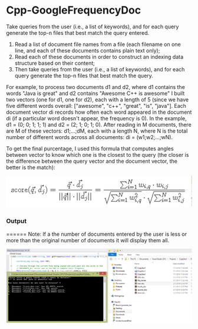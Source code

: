 Cpp-GoogleFrequencyDoc
======================

Take queries from the user (i.e., a list of keywords), and for each query generate the top-n files that best match the query entered.

1. Read a list of document file names from a file (each filename on one line, and each of these documents contains plain text only);
2. Read each of these documents in order to construct an indexing data structure based on their content;
3. Then take queries from the user (i.e., a list of keywords), and for each query generate the top-n files
that best match the query.

For example, to process two documents d1 and d2, where d1 contains the words "Java is great" and d2 contains "Awesome
C++ is awesome" I built two vectors (one for d1, one for d2), each with a length of 5 (since we have five different words overall: ["awesome", "c++", "great", "is", "java"]. Each document vector di records how often each word appeared in the document di (if a particular word doesn't appear, the frequency is 0). 
In the example, d1 = (0; 0; 1; 1; 1) and d2 = (2; 1; 0; 1; 0). After reading in M documents, there are M of these vectors:
d1;...;dM, each with a length N, where N is the total number of different words across all documents: di = (w1;w2;...;wN).

To get the final purcentage, I used this formula that computes angles between vector to know which one is the closest to the query (the closer is the difference between the query vector and the document vector, the better is the match):

![alt tag](https://raw.githubusercontent.com/nicnhus22/Cpp-GoogleFrequencyDoc/master/screenshot/Forumla.png)

<h3>Output</h3>
======
Note: If a the number of documents entered by the user is less or more than the original number of documents it will display them all.

![alt tag](https://raw.githubusercontent.com/nicnhus22/Cpp-GoogleFrequencyDoc/master/screenshot/Output.png)
